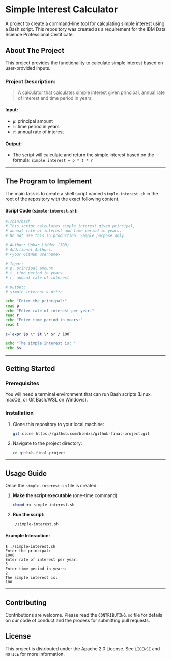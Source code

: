# Simple Interest Calculator

A project to create a command-line tool for calculating simple interest using a Bash script. This repository was created as a requirement for the IBM Data Science Professional Certificate.

## About The Project

This project provides the functionality to calculate simple interest based on user-provided inputs.

### Project Description:

> A calculator that calculates simple interest given principal, annual rate of interest and time period in years.

#### Input:
* `p`: principal amount
* `t`: time period in years
* `r`: annual rate of interest

#### Output:
* The script will calculate and return the simple interest based on the formula: `simple interest = p * t * r`

---

## The Program to Implement

The main task is to create a shell script named `simple-interest.sh` in the root of the repository with the exact following content.

#### Script Code (`simple-interest.sh`):
```bash
#!/bin/bash
# This script calculates simple interest given principal,
# annual rate of interest and time period in years.
# Do not use this in production. Sample purpose only.

# Author: Upkar Lidder (IBM)
# Additional Authors:
# <your GitHub username>

# Input:
# p, principal amount
# t, time period in years
# r, annual rate of interest

# Output:
# simple interest = p*t*r

echo "Enter the principal:"
read p
echo "Enter rate of interest per year:"
read r
echo "Enter time period in years:"
read t

s=`expr $p \* $t \* $r / 100`

echo "The simple interest is: "
echo $s
```

---

## Getting Started

### Prerequisites

You will need a terminal environment that can run Bash scripts (Linux, macOS, or Git Bash/WSL on Windows).

### Installation

1.  Clone this repository to your local machine:
    ```sh
    git clone https://github.com/bledxs/github-final-project.git
    ```
2.  Navigate to the project directory:
    ```sh
    cd github-final-project
    ```

---

## Usage Guide

Once the `simple-interest.sh` file is created:

1.  **Make the script executable** (one-time command):
    ```sh
    chmod +x simple-interest.sh
    ```
2.  **Run the script:**
    ```sh
    ./simple-interest.sh
    ```

#### Example Interaction:
```
$ ./simple-interest.sh
Enter the principal:
1000
Enter rate of interest per year:
5
Enter time period in years:
2
The simple interest is: 
100
```

---

## Contributing

Contributions are welcome. Please read the `CONTRIBUTING.md` file for details on our code of conduct and the process for submitting pull requests.

## License

This project is distributed under the Apache 2.0 License. See `LICENSE` and `NOTICE` for more information.
